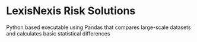 # LexisNexis Risk Solutions
Python based executable using Pandas that compares large-scale datasets and calculates basic statistical differences 
